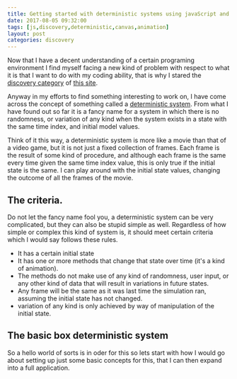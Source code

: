 ```yaml
---
title: Getting started with deterministic systems using javaScript and canvas.
date: 2017-08-05 09:32:00
tags: [js,discovery,deterministic,canvas,animation]
layout: post
categories: discovery
---
```


Now that I have a decent understanding of a certain programing environment I find myself facing a new kind of problem with respect to what it is that I want to do with my coding ability, that is why I stared the [discovery category](/categories/discovery/) of [this site](/). 


Anyway in my efforts to find something interesting to work on, I have come across the concept of something called a [deterministic system](https://en.wikipedia.org/wiki/Deterministic_system). From what I have found out so far it is a fancy name for a system in which there is no randomness, or variation of any kind when the system exists in a state with the same time index, and initial model values.

<!-- more -->

Think of it this way, a deterministic system is more like a movie than that of a video game, but it is not just a fixed collection of frames. Each frame is the result of some kind of procedure, and although each frame is the same every time given the same time index value, this is only true if the initial state is the same. I can play around with the initial state values, changing the outcome of all the frames of the movie.

## The criteria.

Do not let the fancy name fool you, a deterministic system can be very complicated, but they can also be stupid simple as well. Regardless of how simple or complex this kind of system is, it should meet certain criteria which I would say follows these rules.

* It has a certain initial state
* It has one or more methods that change that state over time (it's a kind of animation).
* The methods do not make use of any kind of randomness, user input, or any other kind of data that will result in variations in future states.
* Any frame will be the same as it was last time the simulation ran, assuming the initial state has not changed.
* variation of any kind is only achieved by way of manipulation of the initial state.

## The basic box deterministic system

So a hello world of sorts is in oder for this so lets start with how I would go about setting up just some basic concepts for this, that I can then expand into a full application.